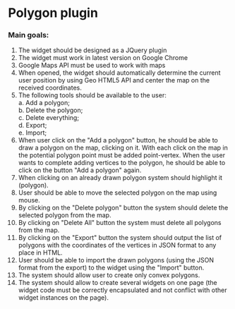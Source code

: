 # Polygon plugin

### Main goals:

1. The widget should be designed as a JQuery plugin
2. The widget must work in latest version on Google Chrome
3. Google Maps API must be used to work with maps
4. When opened, the widget should automatically determine the current user position by using Geo HTML5 API and center the map on the received coordinates.
5. The following tools should be available to the user:  
    a. Add a polygon;  
    b. Delete the polygon;  
    c. Delete everything;  
    d. Export;  
    e. Import;  
6. When user click on the "Add a polygon" button, he should be able to draw a polygon on the map, clicking on it. With each click on the map in the potential polygon point must be added point-vertex. When the user wants to complete adding vertices to the polygon, he should be able to click on the button "Add a polygon" again.
7. When clicking on an already drawn polygon system should highlight it (polygon).
8. User should be able to move the selected polygon on the map using mouse.
9. By clicking on the "Delete polygon" button the system should delete the selected polygon from the map.
10. By clicking on "Delete All" button the system must delete all polygons from the map.
11. By clicking on the "Export" button the system should output the list of polygons with the coordinates of the vertices in JSON format to any place in HTML.
12. User should be able to import the drawn polygons (using the JSON format from the export) to the widget using the "Import" button.
13. The system should allow user to create only convex polygons.
14. The system should allow to create several widgets on one page (the widget code must be correctly encapsulated and not conflict with other widget instances on the page).
